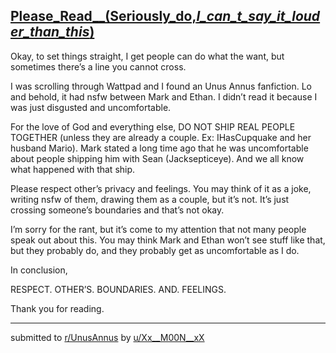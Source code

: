 ## [Please_Read__(Seriously_do,_I_can_t_say_it_louder_than_this_)](https://www.reddit.com/r/UnusAnnus/comments/jrtwrt/please_read_seriously_do_i_cant_say_it_louder/)
Okay, to set things straight, I get people can do what the want, but sometimes there’s a line you cannot cross.

I was scrolling through Wattpad and I found an Unus Annus fanfiction. Lo and behold, it had nsfw between Mark and Ethan. I didn’t read it because I was just disgusted and uncomfortable.

For the love of God and everything else, DO NOT SHIP REAL PEOPLE TOGETHER (unless they are already a couple. Ex: IHasCupquake and her husband Mario).
Mark stated a long time ago that he was uncomfortable about people shipping him with Sean (Jacksepticeye). And we all know what happened with that ship.

Please respect other’s privacy and feelings. You may think of it as a joke, writing nsfw of them, drawing them as a couple, but it’s not. It’s just crossing someone’s boundaries and that’s not okay. 

I’m sorry for the rant, but it’s come to my attention that not many people speak out about this. You may think Mark and Ethan won’t see stuff like that, but they probably do, and they probably get as uncomfortable as I do. 

In conclusion,


RESPECT. OTHER’S. BOUNDARIES. AND. FEELINGS.

Thank you for reading.

---

submitted to [r/UnusAnnus](https://www.reddit.com/r/UnusAnnus) by [u/Xx__M00N__xX](https://www.reddit.com/user/Xx__M00N__xX)
